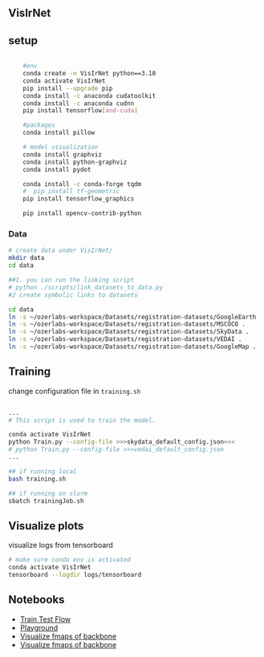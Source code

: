 ## VisIrNet

## setup

```bash 

    #env
    conda create -n VisIrNet python==3.10
    conda activate VisIrNet
    pip install --upgrade pip 
    conda install -c anaconda cudatoolkit
    conda install -c anaconda cudnn
    pip install tensorflow[and-cuda]

    #packages
    conda install pillow

    # model visualization
    conda install graphviz
    conda install python-graphviz
    conda install pydot

    conda install -c conda-forge tqdm
    #  pip install tf-geometric
    pip install tensorflow_graphics

    pip install opencv-contrib-python

```

### Data


```bash
# create data under VisIrNet/
mkdir data
cd data

##1. you can run the linking script
# python ./scripts/link_datasets_to_data.py
#2 create symbolic links to datasets

cd data 
ln -s ~/ozerlabs-workspace/Datasets/registration-datasets/GoogleEarth .
ln -s ~/ozerlabs-workspace/Datasets/registration-datasets/MSCOCO .
ln -s ~/ozerlabs-workspace/Datasets/registration-datasets/SkyData .
ln -s ~/ozerlabs-workspace/Datasets/registration-datasets/VEDAI .
ln -s ~/ozerlabs-workspace/Datasets/registration-datasets/GoogleMap .
```


## Training

change configuration file in `training.sh`

```bash

...
# This script is used to train the model.

conda activate VisIrNet
python Train.py --config-file >>>skydata_default_config.json<<<
# python Train.py --config-file >>>vedai_default_config.json
...

```

```bash
## if running local
bash training.sh

## if running on slurm
sbatch trainingJob.sh
```

## Visualize plots

visualize logs from tensorboard

```bash
# make sure conda env is activated
conda activate VisIrNet
tensorboard --logdir logs/tensorboard
```

## Notebooks

- [Train Test Flow](notebooks/pipeline.ipynb)
- [Playground](notebooks/playground.ipynb)
- [Visualize fmaps of backbone](notebooks/visualizeBackBoneRes.ipynb)
- [Visualize fmaps of backbone](notebooks/visualizeBackBoneRes.ipynb)